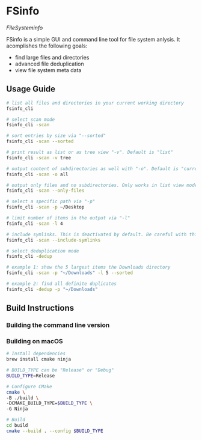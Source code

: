 # FSinfo 

_FileSysteminfo_

FSinfo is a simple GUI and command line tool for file system anlysis. It acomplishes the following goals:

* find large files and directories
* advanced file deduplication
* view file system meta data


## Usage Guide
```bash
# list all files and directories in your current working directory
fsinfo_cli

# select scan mode
fsinfo_cli -scan

# sort entries by size via "--sorted"
fsinfo_cli -scan --sorted

# print result as list or as tree view "-v". Default is "list"
fsinfo_cli -scan -v tree

# output content of subdirectories as well with "-o". Default is "current"
fsinfo_cli -scan -o all

# output only files and no subdirectories. Only works in list view mode.
fsinfo_cli -scan --only-files

# select a specific path via "-p"
fsinfo_cli -scan -p ~/Desktop

# limit number of items in the output via "-l"
fsinfo_cli -scan -l 4

# include symlinks. This is deactivated by default. Be careful with this option!
fsinfo_cli -scan --include-symlinks

# select deduplication mode
fsinfo_cli -dedup

# example 1: show the 5 largest items the Downloads directory
fsinfo_cli -scan -p "~/Downloads" -l 5 --sorted

# example 2: find all definite duplicates
fsinfo_cli -dedup -p "~/Downloads"
```

## Build Instructions
### Building the command line version
### Building on macOS
```bash
# Install dependencies
brew install cmake ninja

# BUILD_TYPE can be "Release" or "Debug"
BUILD_TYPE=Release

# Configure CMake
cmake \
-B ./build \
-DCMAKE_BUILD_TYPE=$BUILD_TYPE \
-G Ninja

# Build
cd build
cmake --build . --config $BUILD_TYPE
```